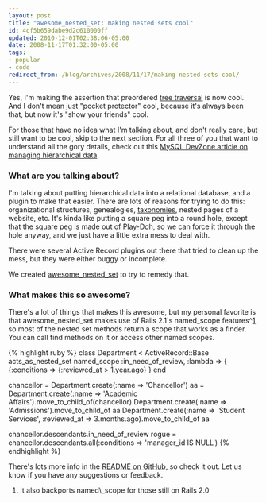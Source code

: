 ```yaml
---
layout: post
title: "awesome_nested_set: making nested sets cool"
id: 4cf5b659dabe9d2c610000ff
updated: 2010-12-01T02:38:06-05:00
date: 2008-11-17T01:32:00-05:00
tags:
- popular
- code
redirect_from: /blog/archives/2008/11/17/making-nested-sets-cool/
---
```


Yes, I'm making the assertion that preordered [tree traversal](http://en.wikipedia.org/wiki/Tree_traversal) is now cool. And I don't mean just "pocket protector" cool, because it's always been that, but now it's "show your friends" cool.

For those that have no idea what I'm talking about, and don't really care, but still want to be cool, skip to the next section. For all three of you that want to understand all the gory details, check out this [MySQL DevZone article on managing hierarchical data](http://dev.mysql.com/tech-resources/articles/hierarchical-data.html).

### What are you talking about?

I'm talking about putting hierarchical data into a relational database, and a plugin to make that easier. There are lots of reasons for trying to do this: organizational structures, genealogies, [taxonomies](http://en.wikipedia.org/wiki/Taxonomy), nested pages of a website, etc. It's kinda like putting a square peg into a round hole, except that the square peg is made out of [Play-Doh](http://weblog.jamisbuck.org/2008/11/9/legos-play-doh-and-programming), so we can force it through the hole anyway, and we just have a little extra mess to deal with.

There were several Active Record plugins out there that tried to clean up the mess, but they were either buggy or incomplete.

We created [awesome\_nested\_set](http://github.com/collectiveidea/awesome_nested_set) to try to remedy that.

### What makes this so awesome?

There's a lot of things that makes this awesome, but my personal favorite is that awesome\_nested\_set makes use of Rails 2.1's named\_scope features^[1](#named_scope_backport^), so most of the nested set methods return a scope that works as a finder. You can call find methods on it or access other named scopes.

{% highlight ruby %}
class Department < ActiveRecord::Base
  acts_as_nested_set
  named_scope :in_need_of_review, :lambda => {
    {:conditions => {:reviewed_at > 1.year.ago}
  }
end

chancellor = Department.create(:name => 'Chancellor')
aa = Department.create(:name => 'Academic Affairs').move_to_child_of(chancellor)
Department.create(:name => 'Admissions').move_to_child_of aa
Department.create(:name => 'Student Services',
  :reviewed_at => 3.months.ago).move_to_child_of aa

chancellor.descendants.in_need_of_review
rogue = chancellor.descendants.all(:conditions => 'manager_id IS NULL')
{% endhighlight %}

There's lots more info in the [README on GitHub](http://github.com/collectiveidea/awesome_nested_set), so check it out. Let us know if you have any suggestions or feedback.

<ol class="footnotes">
<li id="named_scope_backport">
It also backports named\_scope for those still on Rails 2.0

</li>
</ol>
